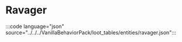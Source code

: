 # Ravager

:::code language="json" source="../../../VanillaBehaviorPack/loot_tables/entities/ravager.json":::